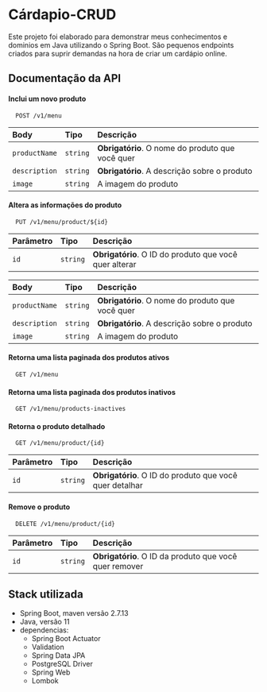 
# Cárdapio-CRUD

Este projeto foi elaborado para demonstrar meus conhecimentos e dominios em Java utilizando o Spring Boot. São pequenos endpoints criados para suprir demandas na hora de criar um cardápio online. 

## Documentação da API

#### Inclui um novo produto

```http
  POST /v1/menu
```

| Body   | Tipo       | Descrição                           |
| :---------- | :--------- | :---------------------------------- |
| `productName`      | `string` | **Obrigatório**. O nome do produto que você quer |
| `description`      | `string` | **Obrigatório**. A descrição sobre o produto |
| `image`      | `string` | A imagem do produto |

#### Altera as informações do produto

```http
  PUT /v1/menu/product/${id}
```

| Parâmetro   | Tipo       | Descrição                           |
| :---------- | :--------- | :---------------------------------- |
| `id`      | `string` | **Obrigatório**. O ID do produto que você quer alterar|

| Body   | Tipo       | Descrição                           |
| :---------- | :--------- | :---------------------------------- |
| `productName`      | `string` | **Obrigatório**. O nome do produto que você quer |
| `description`      | `string` | **Obrigatório**. A descrição sobre o produto |
| `image`      | `string` | A imagem do produto |

#### Retorna uma lista paginada dos produtos ativos

```http
  GET /v1/menu
```

#### Retorna uma lista paginada dos produtos inativos 

```http
  GET /v1/menu/products-inactives
```

#### Retorna o produto detalhado

```http
  GET /v1/menu/product/{id}
```

| Parâmetro   | Tipo       | Descrição                           |
| :---------- | :--------- | :---------------------------------- |
| `id`      | `string` | **Obrigatório**. O ID do produto que você quer detalhar|



#### Remove o produto

```http
  DELETE /v1/menu/product/{id}
```

| Parâmetro   | Tipo       | Descrição                           |
| :---------- | :--------- | :---------------------------------- |
| `id`      | `string` | **Obrigatório**. O ID da produto que você quer remover |

## Stack utilizada

- Spring Boot, maven versão 2.7.13
- Java, versão 11
- dependencias:
    - Spring Boot Actuator
    - Validation
    - Spring Data JPA
    - PostgreSQL Driver
    - Spring Web
    - Lombok



